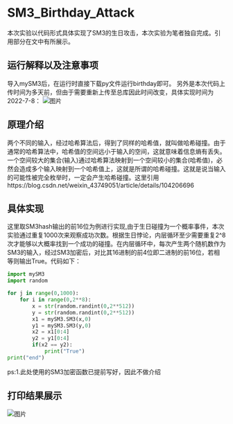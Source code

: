 # SM3_Birthday_Attack
本次实验以代码形式具体实现了SM3的生日攻击，本次实验为笔者独自完成。引用部分在文中有所展示。
## 运行解释以及注意事项
导入mySM3后，在运行时直接下载py文件运行birthday即可。
另外是本次代码上传时间为多天前，但由于需要重新上传至总库因此时间改变，具体实现时间为2022-7-8： 
![图片](https://user-images.githubusercontent.com/105708747/180755146-aa0013e0-c60a-4434-a570-491989295e9b.png)
## 原理介绍
两个不同的输入，经过哈希算法后，得到了同样的哈希值，就叫做哈希碰撞。由于通常的哈希算法中，哈希值的空间远小于输入的空间，这就意味着信息熵有丢失。一个空间较大的集合(输入)通过哈希算法映射到一个空间较小的集合(哈希值)，必然会造成多个输入映射到一个哈希值上，这就是所谓的哈希碰撞。这就是说当输入的可能性被完全枚举时，一定会产生哈希碰撞。这里引用https://blog.csdn.net/weixin_43749051/article/details/104206696
## 具体实现
这里取SM3hash输出的前16位为例进行实现,由于生日碰撞为一个概率事件，本次实验通过重复1000次来观察成功次数。根据生日悖论，内层循环至少需要重复2^8次才能够以大概率找到一个成功的碰撞。在内层循环中，每次产生两个随机数作为SM3的输入，经过SM3加密后，对比其16进制的前4位即二进制的前16位，若相等则输出True。代码如下：
```python
import mySM3
import random

for j in range(0,1000):
    for i in range(0,2**8):
        x = str(random.randint(0,2**512))
        y = str(random.randint(0,2**512))
        x1 = mySM3.SM3(x,0)
        y1 = mySM3.SM3(y,0)
        x2 = x1[0:4]
        y2 = y1[0:4]
        if(x2 == y2):
            print("True")
print("end")
```
ps:1.此处使用的SM3加密函数已提前写好，因此不做介绍
## 打印结果展示
![图片](https://user-images.githubusercontent.com/105708747/180758961-fd36dd14-017b-48db-bd2c-f0364d8f27a2.png)

